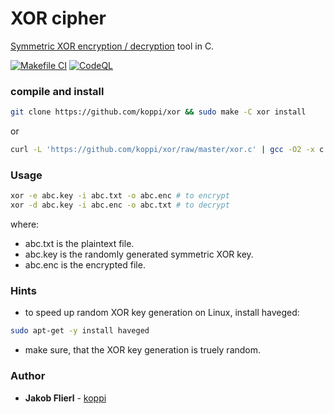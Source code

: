 # XOR cipher

[Symmetric XOR encryption / decryption](https://en.wikipedia.org/wiki/XOR_cipher) tool in C.

[![Makefile CI](https://github.com/koppi/xor/actions/workflows/makefile.yml/badge.svg)](https://github.com/koppi/xor/actions/workflows/makefile.yml) [![CodeQL](https://github.com/koppi/xor/actions/workflows/codeql-analysis.yml/badge.svg)](https://github.com/koppi/xor/actions/workflows/codeql-analysis.yml)

### compile and install

```bash
git clone https://github.com/koppi/xor && sudo make -C xor install
```

or

```bash
curl -L 'https://github.com/koppi/xor/raw/master/xor.c' | gcc -O2 -x c -o /usr/local/bin/xor -
```

### Usage

```bash
xor -e abc.key -i abc.txt -o abc.enc # to encrypt
xor -d abc.key -i abc.enc -o abc.txt # to decrypt
```

where:

* abc.txt is the plaintext file.
* abc.key is the randomly generated symmetric XOR key.
* abc.enc is the encrypted file.

### Hints

* to speed up random XOR key generation on Linux, install haveged:

```bash
sudo apt-get -y install haveged
```

* make sure, that the XOR key generation is truely random.

### Author

* **Jakob Flierl** - [koppi](https://github.com/koppi)

